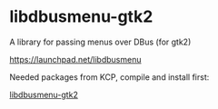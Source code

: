 libdbusmenu-gtk2
================

A library for passing menus over DBus (for gtk2)

https://launchpad.net/libdbusmenu

Needed packages from KCP, compile and install first:

[libdbusmenu-gtk2](../../../libdbusmenu-glib)
